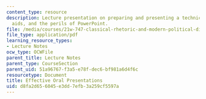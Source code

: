 ```yaml
---
content_type: resource
description: Lecture presentation on preparing and presenting a technical talk, visual
  aids, and the perils of PowerPoint.
file: /media/courses/21w-747-classical-rhetoric-and-modern-political-discourse-fall-2009/d8fa2d656045e3dd7efb3a259cf5597a_MIT21W_747_01F09_lec09.pdf
file_type: application/pdf
learning_resource_types:
- Lecture Notes
ocw_type: OCWFile
parent_title: Lecture Notes
parent_type: CourseSection
parent_uid: 51a96767-f3a5-e78f-dec6-bf981a6d4f6c
resourcetype: Document
title: Effective Oral Presentations
uid: d8fa2d65-6045-e3dd-7efb-3a259cf5597a
---
```

